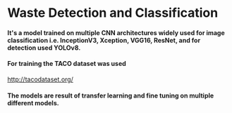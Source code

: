 # Waste Detection and Classification

#### It's a model trained on multiple CNN architectures widely used for image classification i.e. InceptionV3, Xception, VGG16, ResNet, and for detection used YOLOv8. 

#### For training the TACO dataset was used 
http://tacodataset.org/

#### The models are result of transfer learning and fine tuning on multiple different models.
